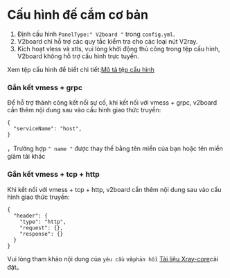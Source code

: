# Cấu hình đế cắm cơ bản

1. Định cấu hình `PanelType:" V2board "` trong `config.yml`.
2. V2board chỉ hỗ trợ các quy tắc kiểm tra cho các loại nút V2ray.
3. Kích hoạt vless và xtls, vui lòng khởi động thủ công trong tệp cấu hình, V2board không hỗ trợ cấu hình trực tuyến.

Xem tệp cấu hình để biết chi tiết:[Mô tả tệp cấu hình](../xrayr-pei-zhi-wen-jian-shuo-ming/config.md)

### Gắn kết vmess + grpc

Để hỗ trợ thành công kết nối sự cố, khi kết nối với vmess + grpc, v2board cần thêm nội dung sau vào cấu hình giao thức truyền:

```text
{
  "serviceName": "host",
}
```

，Trường hợp `" name "` được thay thế bằng tên miền của bạn hoặc tên miền giảm tải khác

### Gắn kết vmess + tcp + http

Khi kết nối với vmess + tcp + http, v2board cần thêm nội dung sau vào cấu hình giao thức truyền:

```text
{
  "header": {
    "type": "http",
    "request": {},
    "response": {}
  }
}
```

Vui lòng tham khảo nội dung của `yêu cầu` và` phản hồi ` [Tài liệu Xray-core](https://xtls.github.io/config/transports/tcp.html#httpheaderobject)cài đặt。

